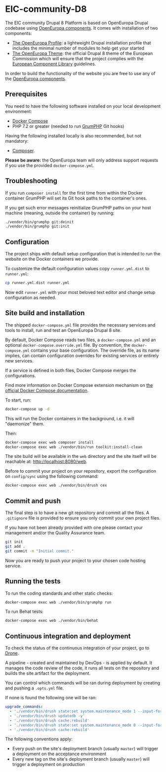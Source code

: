 # EIC-community-D8

The EIC community Drupal 8 Platform is based on OpenEuropa Drupal codebase using
[OpenEuropa components](https://github.com/openeuropa/documentation/blob/master/docs/openeuropa-components.md).
It comes with installation of two components:

- [The OpenEuropa Profile](https://github.com/openeuropa/oe_profile):
  a lightweight Drupal installation profile that includes the minimal number of
  modules to help get your started
- [The OpenEuropa Theme](https://github.com/openeuropa/oe_theme): the official
  Drupal 8 theme of the European Commission which will ensure that the project
  complies with the [European Component Library](https://github.com/ec-europa/europa-component-library)
  guidelines.

In order to build the functionality of the website you are free to use any of the
[OpenEuropa components](https://github.com/openeuropa/openeuropa/blob/master/docs/openeuropa-components.md).

## Prerequisites

You need to have the following software installed on your local development environment:

* [Docker Compose](https://docs.docker.com/compose/install/)
* PHP 7.2 or greater (needed to run [GrumPHP](https://github.com/phpro/grumphp) Git hooks)

Having the following installed locally is also recommended, but not mandatory:

* [Composer](https://getcomposer.org/doc/00-intro.md#installation-linux-unix-osx).

**Please be aware:** the OpenEuropa team will only address support requests
if you use the provided `docker-compose.yml`.

## Troubleshooting

If you run `composer install` for the first time from within the Docker container GrumPHP
will set its Git hook paths to the container's ones.

If you get such error messages reinitialize GrumPHP paths on your host machine
(meaning, outside the container) by running:

```bash
./vendor/bin/grumphp git:deinit
./vendor/bin/grumphp git:init
```

## Configuration

The project ships with default setup configuration that is intended to run the
website on the Docker containers we provide.

To customize the default configuration values copy `runner.yml.dist` to `runner.yml`:

```bash
cp runner.yml.dist runner.yml
```

Now edit `runner.yml` with your most beloved text editor and change setup
configuration as needed.

## Site build and installation

The shipped `docker-compose.yml` file provides the necessary services and tools
to install, run and test an OpenEuropa Drupal 8 site.

By default, Docker Compose reads two files, a `docker-compose.yml` and an
optional `docker-compose.override.yml` file. By convention, the `docker-compose.yml`
contains your base configuration. The override file, as its name implies,
can contain configuration overrides for existing services or entirely new services.

If a service is defined in both files, Docker Compose merges the configurations.

Find more information on Docker Compose extension mechanism on
[the official Docker Compose documentation](https://docs.docker.com/compose/extends/).

To start, run:

```bash
docker-compose up -d
```

This will run the Docker containers in the background, i.e. it will "daemonize" them.

Then:

```bash
docker-compose exec web composer install
docker-compose exec web ./vendor/bin/run toolkit:install-clean
```

The site build will be available in the `web` directory and the site itself
will be reachable at: [http://localhost:8080/web](http://localhost:8080/web).

Before to commit your project on your repository, export the configuration on `config/sync`
using the following command:

```bash
docker-compose exec web ./vendor/bin/drush cex
```

## Commit and push

The final step is to have a new git repository and commit all the files. A
`.gitignore` file is provided to ensure you only commit your own project files.

If you have not been already provided with one please contact your management
and/or the Quality Assurance team.

```bash
git init
git add .
git commit -m "Initial commit."
```

Now you are ready to push your project to your chosen code hosting service.

## Running the tests

To run the coding standards and other static checks:

```bash
docker-compose exec web ./vendor/bin/grumphp run
```

To run Behat tests:

```bash
docker-compose exec web ./vendor/bin/behat
```

## Continuous integration and deployment

To check the status of the continuous integration of your project, go to [Drone](https://drone.fpfis.eu/).

A pipeline - created and maintained by DevOps - is applied by default.
It manages the code review of the code, it runs all tests on the repository and
builds the site artifact for the deployment.

You can control which commands will be ran during deployment by creating
and pushing a `.opts.yml` file.

If none is found the following one will be ran:

```yml
upgrade_commands:
  - './vendor/bin/drush state:set system.maintenance_mode 1 --input-format=integer -y'
  - './vendor/bin/drush updatedb -y'
  - './vendor/bin/drush cache:rebuild'
  - './vendor/bin/drush state:set system.maintenance_mode 0 --input-format=integer -y'
  - './vendor/bin/drush cache:rebuild'
```

The following conventions apply:

- Every push on the site's deployment branch (usually `master`) will trigger
  a deployment on the acceptance environment
- Every new tag on the site's deployment branch (usually `master`) will
  trigger a deployment on production
